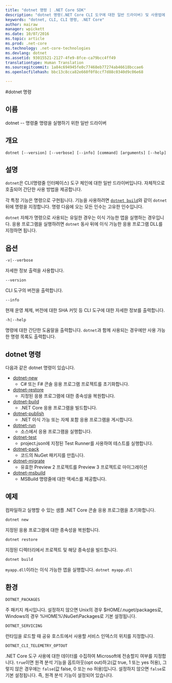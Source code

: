 ```yaml
---
title: "dotnet 명령 | .NET Core SDK"
description: "dotnet 명령(.NET Core CLI 도구에 대한 일반 드라이버) 및 사용법에 대해 알아봅니다."
keywords: "dotnet, CLI, CLI 명령, .NET Core"
author: mairaw
manager: wpickett
ms.date: 10/07/2016
ms.topic: article
ms.prod: .net-core
ms.technology: .net-core-technologies
ms.devlang: dotnet
ms.assetid: 93015521-2127-4fe9-8fce-ca79bcc4ff49
translationtype: Human Translation
ms.sourcegitcommit: 1a84c694945fe0c77468eb77274ab46618bccae6
ms.openlocfilehash: bbc13c8cca82e660f0f8ccf7d88c0340d9c06e68

---
```


#<a name="dotnet-command"></a>dotnet 명령

## <a name="name"></a>이름

dotnet -- 명령줄 명령을 실행하기 위한 일반 드라이버

## <a name="synopsis"></a>개요

`dotnet [--version] [--verbose] [--info] [command] [arguments] [--help]`

## <a name="description"></a>설명
`dotnet`은 CLI(명령줄 인터페이스) 도구 체인에 대한 일반 드라이버입니다. 자체적으로 호출되어 간단한 사용 방법을 제공합니다. 

각 특정 기능은 명령으로 구현됩니다. 기능을 사용하려면 [`dotnet build`](dotnet-build.md)와 같이 `dotnet`뒤에 명령을 지정합니다. 명령 다음에 오는 모든 인수는 고유한 인수입니다. 

`dotnet` 자체가 명령으로 사용되는 유일한 경우는 이식 가능한 앱을 실행하는 경우입니다. 응용 프로그램을 실행하려면 `dotnet` 동사 뒤에 이식 가능한 응용 프로그램 DLL를 지정하면 됩니다.    

## <a name="options"></a>옵션

`-v|--verbose`

자세한 정보 출력을 사용합니다.

`--version`

CLI 도구의 버전을 출력합니다.

`--info`

현재 운영 체제, 버전에 대한 SHA 커밋 등 CLI 도구에 대한 자세한 정보를 출력합니다. 

`-h|--help`

명령에 대한 간단한 도움말을 출력합니다. `dotnet`과 함께 사용되는 경우에만 사용 가능한 명령 목록도 출력합니다.  

## <a name="dotnet-commands"></a>dotnet 명령

다음과 같은 dotnet 명령이 있습니다.

* [dotnet-new](dotnet-new.md)
   * C# 또는 F# 콘솔 응용 프로그램 프로젝트를 초기화합니다.
* [dotnet-restore](dotnet-restore.md)
  * 지정된 응용 프로그램에 대한 종속성을 복원합니다. 
* [dotnet-build](dotnet-build.md)
  * .NET Core 응용 프로그램을 빌드합니다.
* [dotnet-publish](dotnet-publish.md)
   * .NET 이식 가능 또는 자체 포함 응용 프로그램을 게시합니다.
* [dotnet-run](dotnet-run.md)
   * 소스에서 응용 프로그램을 실행합니다.
* [dotnet-test](dotnet-test.md)
   * project.json에 지정된 Test Runner를 사용하여 테스트를 실행합니다.
* [dotnet-pack](dotnet-pack.md)
   * 코드의 NuGet 패키지를 만듭니다.
* [dotnet-migrate](dotnet-migrate.md)
   * 유효한 Preview 2 프로젝트를 Preview 3 프로젝트로 마이그레이션
* [dotnet-msbuild](dotnet-msbuild.md)
   * MSBuild 명령줄에 대한 액세스를 제공합니다.

## <a name="examples"></a>예제

컴파일하고 실행할 수 있는 샘플 .NET Core 콘솔 응용 프로그램을 초기화합니다.

`dotnet new`

지정된 응용 프로그램에 대한 종속성을 복원합니다.

`dotnet restore`

지정된 디렉터리에서 프로젝트 및 해당 종속성을 빌드합니다. 

`dotnet build`

`myapp.dll`이라는 이식 가능한 앱을 실행합니다. `dotnet myapp.dll`

## <a name="environment"></a>환경 

`DOTNET_PACKAGES`

주 패키지 캐시입니다. 설정하지 않으면 Unix의 경우 $HOME/.nuget/packages로, Windows의 경우 %HOME%\NuGet\Packages로 기본 설정됩니다.

`DOTNET_SERVICING`

런타임을 로드할 때 공유 호스트에서 사용할 서비스 인덱스의 위치를 지정합니다.

`DOTNET_CLI_TELEMETRY_OPTOUT`

.NET Core 도구 사용에 대한 데이터를 수집하여 Microsoft에 전송할지 여부를 지정합니다. `true`이면 원격 분석 기능을 옵트아웃(opt out)하고(값 true, 1 또는 yes 허용), 그렇지 않은 경우에는 `false`(값 false, 0 또는 no 허용)입니다. 설정하지 않으면 `false`로 기본 설정됩니다. 즉, 원격 분석 기능이 설정되어 있습니다.




<!--HONumber=Nov16_HO3-->


